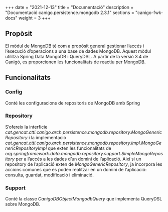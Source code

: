 +++
date        = "2021-12-13"
title       = "Documentació"
description = "Documentació canigo.persistence.mongodb 2.3.1"
sections    = "canigo-fwk-docs"
weight      = 3
+++

## Propòsit

El mòdul de MongoDB té com a propòsit general gestionar l’accés i l’execució d’operacions a una base de dades MongoDB. Aquest mòdul utilitza Spring Data MongoDB i QueryDSL. A partir de la versió 3.4 de Canigó, es proporcionen les funcionalitats de reactiu per MongoDB.

## Funcionalitats

### Config

Conté les configuracions de repositoris de MongoDB amb Spring

### Repository

S’ofereix la interficie *cat.gencat.ctti.canigo.arch.persistence.mongodb.repository.MongoGenericRepository* i la implementació *cat.gencat.ctti.canigo.arch.persistence.mongodb.repository.impl.MongoGenericRepositoryImpl* que exten les funcionalitats de *org.springframework.data.mongodb.repository.support.SimpleMongoRepository* per a l’accés a les dades d’un domini de l’aplicació. Així si un repository de l’aplicació exten de *MongoGenericRepository*, ja incorpora les accions comunes que es poden realitzar en un domini de l’aplicació: consulta, guardat, modificació i eliminació.

### Support

Conté la classe *CanigoDBObjectMongodbQuery* que implementa QueryDSL sobre MongoDB.
